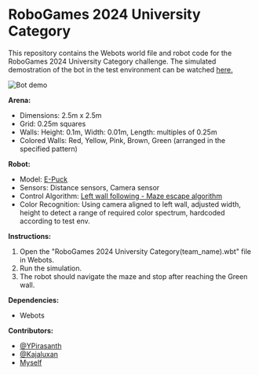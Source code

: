 # RoboGames 2024 University Category

This repository contains the Webots world file and robot code for the RoboGames 2024 University Category challenge.
The simulated demostration of the bot in the test environment can be watched [here.](https://www.youtube.com/watch?v=2gQ7UXonikw&sttick=0)

![Bot demo](demo.jpg)

**Arena:**

*   Dimensions: 2.5m x 2.5m
*   Grid: 0.25m squares
*   Walls: Height: 0.1m, Width: 0.01m, Length: multiples of 0.25m
*   Colored Walls: Red, Yellow, Pink, Brown, Green (arranged in the specified pattern)

**Robot:**

*   Model: [E-Puck](https://www.cyberbotics.com/doc/guide/epuck?version=cyberbotics:R2019a#e-puck-model)
*   Sensors: Distance sensors, Camera sensor
*   Control Algorithm: [Left wall following - Maze escape algorithm](https://andrewyong7338.medium.com/maze-escape-with-wall-following-algorithm-170c35b88e00)
*   Color Recognition: Using camera aligned to left wall, adjusted width, height to detect a range of required color spectrum, hardcoded according to test env.

**Instructions:**

1.  Open the "RoboGames 2024 University Category(team_name).wbt" file in Webots.
2.  Run the simulation.
3.  The robot should navigate the maze and stop after reaching the Green wall.

**Dependencies:**

*   Webots

**Contributors:**

*   [@YPirasanth](https://github.com/YPirasanth/Pirasanth)
*   [@Kajaluxan](https://github.com/Kajaluxan)
*   [Myself](https://github.com/ragupari/)
